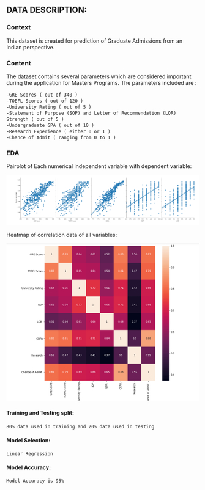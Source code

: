 
## DATA DESCRIPTION:

### Context

This dataset is created for prediction of Graduate Admissions from an Indian perspective.

### Content

The dataset contains several parameters which are considered important during the application for Masters Programs.
The parameters included are :

    -GRE Scores ( out of 340 )
    -TOEFL Scores ( out of 120 )
    -University Rating ( out of 5 )
    -Statement of Purpose (SOP) and Letter of Recommendation (LOR) Strength ( out of 5 )
    -Undergraduate GPA ( out of 10 )
    -Research Experience ( either 0 or 1 )
    -Chance of Admit ( ranging from 0 to 1 )

### EDA

Pairplot of Each numerical independent variable with dependent variable:

![pairplot.png](https://github.com/Kamesh-Mishra/Admission-Prediction-using-ML/blob/master/images/pairplot.png)

Heatmap of correlation data of all variables:

![heatmap.png](https://github.com/Kamesh-Mishra/Admission-Prediction-using-ML/blob/master/images/heatmap.png)

#### Training and Testing split:

    80% data used in training and 20% data used in testing

#### Model Selection:
    Linear Regression

#### Model Accuracy:
    Model Accuracy is 95%


```python

```
